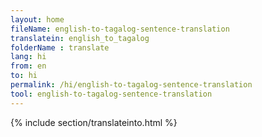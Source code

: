 ```yaml
---
layout: home
fileName: english-to-tagalog-sentence-translation
translatein: english_to_tagalog
folderName : translate
lang: hi
from: en
to: hi
permalink: /hi/english-to-tagalog-sentence-translation
tool: english-to-tagalog-sentence-translation
---
```

{% include section/translateinto.html %}